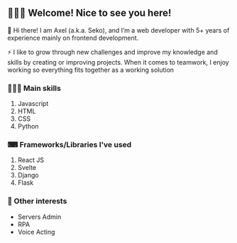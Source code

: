 ## 🙋🏻‍♂️ Welcome! Nice to see you here!

🦉 Hi there! I am Axel (a.k.a. Seko), and I’m a web developer with 5+ years of experience mainly on frontend development.

⚡ I like to grow through new challenges and improve my knowledge and skills by creating or improving projects. When it comes to teamwork, I enjoy working so everything fits together as a working solution


### 👨🏻‍💻 Main skills

1. Javascript
2. HTML
3. CSS
4. Python


### ⌨ Frameworks/Libraries I've used

1. React JS
2. Svelte
3. Django
4. Flask


### 🤔 Other interests

- Servers Admin
- RPA
- Voice Acting


<!-- #### CodersRank Info:
<img src="https://cr-skills-chart-widget.azurewebsites.net/api/api?username=sekosolares&height=100&skills=JavaScript,Python,C,C%2B%2B,Svelte"> -->


<!-- #### CodeWars Info:
<img src="https://www.codewars.com/users/sekosolares/badges/large"> -->

<!--
**sekosolares/sekosolares** is a ✨ _special_ ✨ repository because its `README.md` (this file) appears on your GitHub profile.

Here are some ideas to get you started:

- 🔭 I’m currently working on ...
- 🌱 I’m currently learning ...
- 👯 I’m looking to collaborate on ...
- 🤔 I’m looking for help with ...
- 💬 Ask me about ...
- 📫 How to reach me: ...
- 😄 Pronouns: ...
- ⚡ Fun fact: ...
-->
